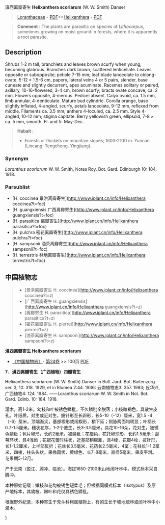 滇西离瓣寄生 **Helixanthera scoriarum** (W. W. Smith) Danser

> [Loranthaceae](http://www.iplant.cn/info/Loranthaceae?t=foc) - [PDF](http://www.iplant.cn/foc/pdf/Loranthaceae.pdf)>>[Helixanthera](http://www.iplant.cn/info/Helixanthera?t=foc) - [PDF](http://www.iplant.cn/foc/pdf/Helixanthera.pdf)


> **Comment** : 
> The plants are parasitic on species of *Lithocarpus*, sometimes growing on moist ground in forests, where it is apparently a root parasite.

## Description

Shrubs 1-2 m tall, branchlets and leaves brown scurfy when young, becoming glabrous. Branches dark brown, scattered lenticellate. Leaves opposite or subopposite; petiole 7-15 mm; leaf blade lanceolate to oblong-ovate, 5-12 × 1.5-6 cm, papery, lateral veins 4 or 5 pairs, slender, base cuneate and slightly decurrent, apex acuminate. Racemes solitary or paired, axillary, 10-16-flowered, 3-4 cm, brown scurfy; bracts ovate concave, ca. 2 mm. Flowers opposite, 4-merous. Pedicel absent. Calyx ovoid, ca. 1.5 mm, limb annular, 4-denticulate. Mature bud cylindric. Corolla orange, base slightly inflated, 4-angled, scurfy, petals lanceolate, 9-12 mm, reflexed from middle. Filaments ca. 3.5 mm; anthers 4-loculed, ca. 2.5 mm. Style 4-angled, 10-12 mm; stigma capitate. Berry yellowish green, ellipsoid, 7-8 × ca. 5 mm, smooth. Fl. and fr. May-Dec.


> **Habait** : 
>* Forests or thickets on mountain slopes; 1600-2100 m. Yunnan (Lincang, Tengchong, Yingjiang).

### Synonym
*Loranthus* *scoriarum* W. W. Smith, Notes Roy. Bot. Gard. Edinburgh 10: 184. 1918.



### Parsublist

* [H.  coccinea  景洪离瓣寄生](http://www.iplant.cn/info/Helixanthera coccinea?t=foc)
* [H.  guangxiensis  广西离瓣寄生](http://www.iplant.cn/info/Helixanthera guangxiensis?t=foc)
* [H.  parasitica  离瓣寄生](http://www.iplant.cn/info/Helixanthera parasitica?t=foc)
* [H.  pulchra  密花离瓣寄生](http://www.iplant.cn/info/Helixanthera pulchra?t=foc)
* [H.  sampsonii  油茶离瓣寄生](http://www.iplant.cn/info/Helixanthera sampsonii?t=foc)
* [H.  terrestris  林地离瓣寄生](http://www.iplant.cn/info/Helixanthera terrestris?t=foc)


## 中国植物志

> * [景洪离瓣寄生  H.  coccinea](http://www.iplant.cn/info/Helixanthera coccinea?t=z)
> * [广西离瓣寄生  H.  guangxiensis](http://www.iplant.cn/info/Helixanthera guangxiensis?t=z)
> * [离瓣寄生  H.  parasitica](http://www.iplant.cn/info/Helixanthera parasitica?t=z)
> * [密花离瓣寄生  H.  pierrei](http://www.iplant.cn/info/Helixanthera pierrei?t=z)
> * [油茶离瓣寄生  H.  sampsoni](http://www.iplant.cn/info/Helixanthera sampsoni?t=z)


**滇西离瓣寄生 Helixanthera scoriarum**

* [《中国植物志》](http://www.iplant.cn/frps)- [第24卷](http://www.iplant.cn/frps/vol/24) >> 100页 [PDF](http://www.iplant.cn/frps/pdf/24/100a.pdf)


**7．滇西离瓣寄生（广西植物）四瓣寄生**

Helixanthera scoriarum (W. W. Smith) Danser in Bull. Jard. Bot. Buitenzorg ser. 3, 10: 318. 1929, et in Blumea 2:44. 1936: 云南植物志3: 357. 1983; 丘华兴, 广西植物4: 124. 1984. ——Loranthus scoriarum W. W. Smith in Not. Bot. Gard. Edinb. 10: 184. 1918.

灌木，高1-2米，幼枝和叶被锈色鳞秕，不久鳞秕全脱落；小枝暗褐色，具散生皮孔。叶纸质，对生或近对生，披针形至长卵形，长5-10（-12）厘米，宽1.5 -4（-6）厘米，顶端渐尖，基部楔形或阔楔形，稍下延；侧脉两面均明显；叶柄长0.7-1.5厘米。穗状花序，1-2个腋生，长3-3.5厘米，具花10-16朵，花对生，被锈色鳞秕；苞片卵形，长约2毫米，被鳞秕；花橙色，花托卵球形，长约1.5毫米；副萼环状，具4浅齿；花冠花蕾时柱状，近基部稍膨胀，具4棱，花瓣4枚，披针形，长1-1.2厘米，上半部反折；花丝长3.5毫米，花药长2.5毫米，4室；花柱长1-1.2厘米，四棱，柱头头状。果椭圆状，黄绿色，长7-8毫米，直径5毫米，果皮平滑。花果期5-12月。

产于云南（盈江、腾冲、临沧）。海拔1650-2100米山地阔叶林中。模式标本采自腾冲。

本种原始记载：嫩枝和花均被锈色短柔毛；但根据同模式标本（Isotypus）及原产地标本，其幼枝、嫩叶和花仅具锈色鳞秕。

根据野外纪录，本种寄生于壳斗科柯属植物上，有的生长于坡地疏林或阔叶林中小灌木。



}